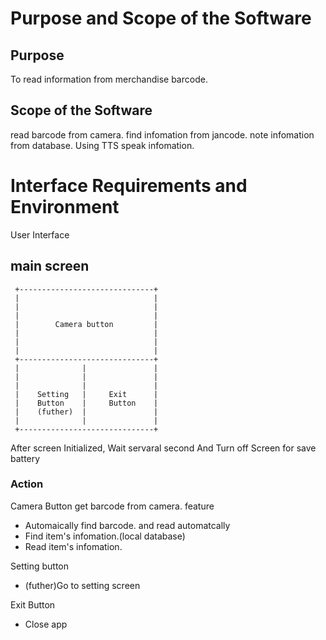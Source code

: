 # Purpose and Scope of the Software
## Purpose
 To read information from merchandise barcode.
## Scope of the Software
 read barcode from camera.
 find infomation from jancode.
 note infomation from database.
 Using TTS speak infomation.
 
#  Interface Requirements and Environment
  User Interface
  
## main screen

     +------------------------------+
     |                              |
     |                              |
     |                              |
     |        Camera button         |
     |                              |
     |                              |
     |                              |
     +------------------------------+
     |              |               |
     |              |               |
     |              |               |
     |    Setting   |     Exit      |
     |    Button    |     Button    |
     |    (futher)  |               |
     |              |               |
     +------------------------------+
   
  After screen Initialized, 
  Wait servaral second And Turn off Screen for save battery


### Action
  Camera Button
  get barcode from camera.
  feature 
   * Automaically find barcode. and read automatcally
   * Find item's infomation.(local database)
   * Read item's infomation.  
  
  Setting button
   * (futher)Go to setting screen
  
  Exit Button
   * Close app
  
